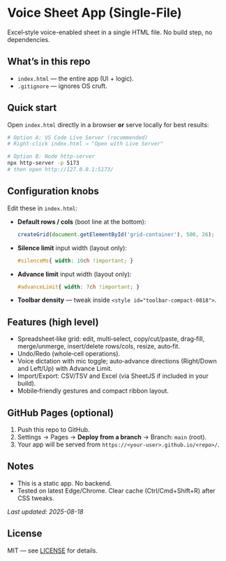 # Voice Sheet App (Single-File)

Excel‑style voice-enabled sheet in a single HTML file. No build step, no dependencies.

## What’s in this repo
- `index.html` — the entire app (UI + logic).  
- `.gitignore` — ignores OS cruft.

## Quick start
Open `index.html` directly in a browser **or** serve locally for best results:
```bash
# Option A: VS Code Live Server (recommended)
# Right-click index.html → "Open with Live Server"

# Option B: Node http-server
npx http-server -p 5173
# then open http://127.0.0.1:5173/
```

## Configuration knobs
Edit these in `index.html`:

- **Default rows / cols** (boot line at the bottom):
  ```js
  createGrid(document.getElementById('grid-container'), 500, 26);
  ```
- **Silence limit** input width (layout only):
  ```css
  #silenceMs{ width: 10ch !important; }
  ```
- **Advance limit** input width (layout only):
  ```css
  #advanceLimit{ width: 7ch !important; }
  ```
- **Toolbar density** — tweak inside `<style id="toolbar-compact-0818">`.

## Features (high level)
- Spreadsheet‑like grid: edit, multi‑select, copy/cut/paste, drag‑fill, merge/unmerge, insert/delete rows/cols, resize, auto‑fit.
- Undo/Redo (whole‑cell operations).
- Voice dictation with mic toggle; auto‑advance directions (Right/Down and Left/Up) with Advance Limit.
- Import/Export: CSV/TSV and Excel (via SheetJS if included in your build).
- Mobile‑friendly gestures and compact ribbon layout.

## GitHub Pages (optional)
1. Push this repo to GitHub.
2. Settings → Pages → **Deploy from a branch** → Branch: `main` (root).  
3. Your app will be served from `https://<your-user>.github.io/<repo>/`.

## Notes
- This is a static app. No backend.
- Tested on latest Edge/Chrome. Clear cache (Ctrl/Cmd+Shift+R) after CSS tweaks.

_Last updated: 2025-08-18_


## License
MIT — see [LICENSE](LICENSE) for details.
